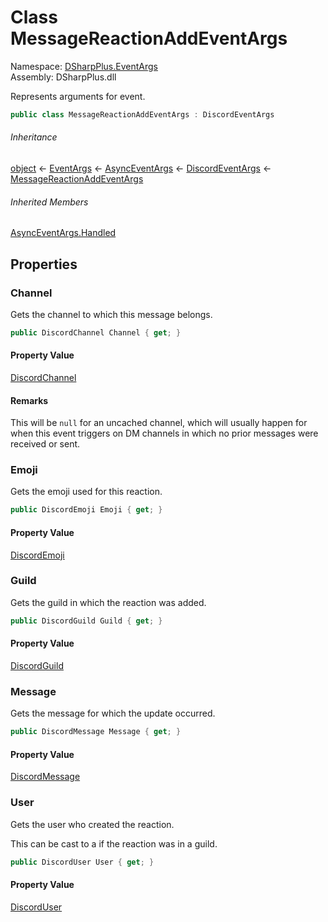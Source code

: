 # Class MessageReactionAddEventArgs

Namespace: [DSharpPlus.EventArgs](DSharpPlus.EventArgs.md)  
Assembly: DSharpPlus.dll

Represents arguments for <xref href="DSharpPlus.DiscordClient.MessageReactionAdded" data-throw-if-not-resolved="false"></xref> event.

```csharp
public class MessageReactionAddEventArgs : DiscordEventArgs
```

###### Inheritance

[object](https://learn.microsoft.com/dotnet/api/system.object) ← 
[EventArgs](https://learn.microsoft.com/dotnet/api/system.eventargs) ← 
[AsyncEventArgs](DSharpPlus.AsyncEvents.AsyncEventArgs.md) ← 
[DiscordEventArgs](DSharpPlus.EventArgs.DiscordEventArgs.md) ← 
[MessageReactionAddEventArgs](DSharpPlus.EventArgs.MessageReactionAddEventArgs.md)

###### Inherited Members

[AsyncEventArgs.Handled](DSharpPlus.AsyncEvents.AsyncEventArgs.md\#DSharpPlus\_AsyncEvents\_AsyncEventArgs\_Handled)

## Properties

### <a id="DSharpPlus_EventArgs_MessageReactionAddEventArgs_Channel"></a>Channel

Gets the channel to which this message belongs.

```csharp
public DiscordChannel Channel { get; }
```

#### Property Value

[DiscordChannel](DSharpPlus.Entities.DiscordChannel.md)

#### Remarks

This will be <code>null</code> for an uncached channel, which will usually happen for when this event triggers on
DM channels in which no prior messages were received or sent.

### <a id="DSharpPlus_EventArgs_MessageReactionAddEventArgs_Emoji"></a>Emoji

Gets the emoji used for this reaction.

```csharp
public DiscordEmoji Emoji { get; }
```

#### Property Value

[DiscordEmoji](DSharpPlus.Entities.DiscordEmoji.md)

### <a id="DSharpPlus_EventArgs_MessageReactionAddEventArgs_Guild"></a>Guild

Gets the guild in which the reaction was added.

```csharp
public DiscordGuild Guild { get; }
```

#### Property Value

[DiscordGuild](DSharpPlus.Entities.DiscordGuild.md)

### <a id="DSharpPlus_EventArgs_MessageReactionAddEventArgs_Message"></a>Message

Gets the message for which the update occurred.

```csharp
public DiscordMessage Message { get; }
```

#### Property Value

[DiscordMessage](DSharpPlus.Entities.DiscordMessage.md)

### <a id="DSharpPlus_EventArgs_MessageReactionAddEventArgs_User"></a>User

Gets the user who created the reaction.
<p>This can be cast to a <xref href="DSharpPlus.Entities.DiscordMember" data-throw-if-not-resolved="false"></xref> if the reaction was in a guild.</p>

```csharp
public DiscordUser User { get; }
```

#### Property Value

[DiscordUser](DSharpPlus.Entities.DiscordUser.md)

